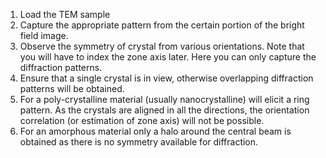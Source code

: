 1.	Load the TEM sample<br>
2.	Capture the appropriate pattern from the certain portion of the bright field image.<br>
3.	Observe the symmetry of crystal from various orientations. Note that you will have to index the zone axis later. Here you can only capture the diffraction patterns.<br>
4.	Ensure that a single crystal is in view, otherwise overlapping diffraction patterns will be obtained.<br>
5.	For a poly-crystalline material (usually nanocrystalline) will elicit a ring pattern. As the crystals are aligned in all the directions, the orientation correlation (or estimation of zone axis) will not be possible.<br>
6.	For an amorphous material only a halo around the central beam is obtained as there is no symmetry available for diffraction.<br>

